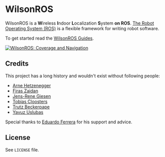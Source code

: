 # WilsonROS

WilsonROS is a **W**ireless **I**ndoor **L**ocalization **S**ystem **on ROS**. [The Robot Operating System (ROS)](http://www.ros.org/) is a flexible framework for writing robot software.

To get started read the [WilsonROS Guides](https://github.com/WilsonROS/wilson_ros/wiki). 

[![WilsonROS: Coverage and Navigation](https://img.youtube.com/vi/N_qBwbj5zZY/0.jpg)](https://www.youtube.com/watch?v=N_qBwbj5zZY)

## Credits

This project has a long history and wouldn't exist without following people:

* [Arne Hetzenegger](https://github.com/Aluquot)
* [Firas Zaidan](https://github.com/zaidan)
* [Jens-Rene Giesen](https://github.com/eoiser)
* [Tobias Cloosters](https://github.com/Tcc100)
* [Trutz Beckerpape](https://github.com/trubeck)
* [Yavuz Uslubas](https://github.com/YavuzU)

Special thanks to [Eduardo Ferrera](https://github.com/edufercab) for his support and advice.

## License

See `LICENSE` file.
